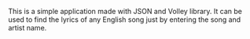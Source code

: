 This is a simple application made with JSON and Volley library.
It can be used to find the lyrics of any English song just by entering the song and artist name.
